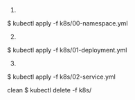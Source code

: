 1. 
$ kubectl apply -f k8s/00-namespace.yml 

2.
$ kubectl apply -f k8s/01-deployment.yml

3.
$ kubectl apply -f k8s/02-service.yml  


clean 
$ kubectl delete -f k8s/ 
